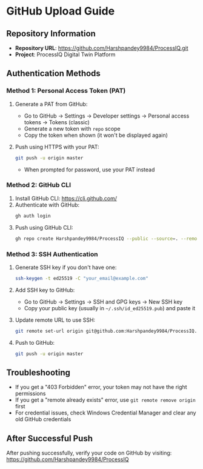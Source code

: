 # GitHub Upload Guide

## Repository Information
- **Repository URL**: https://github.com/Harshpandey9984/ProcessIQ.git
- **Project**: ProcessIQ Digital Twin Platform

## Authentication Methods

### Method 1: Personal Access Token (PAT)
1. Generate a PAT from GitHub:
   - Go to GitHub → Settings → Developer settings → Personal access tokens → Tokens (classic)
   - Generate a new token with `repo` scope
   - Copy the token when shown (it won't be displayed again)

2. Push using HTTPS with your PAT:
   ```bash
   git push -u origin master
   ```
   - When prompted for password, use your PAT instead

### Method 2: GitHub CLI
1. Install GitHub CLI: https://cli.github.com/
2. Authenticate with GitHub:
   ```bash
   gh auth login
   ```
3. Push using GitHub CLI:
   ```bash
   gh repo create Harshpandey9984/ProcessIQ --public --source=. --remote=origin --push
   ```

### Method 3: SSH Authentication
1. Generate SSH key if you don't have one:
   ```bash
   ssh-keygen -t ed25519 -C "your_email@example.com"
   ```
2. Add SSH key to GitHub:
   - Go to GitHub → Settings → SSH and GPG keys → New SSH key
   - Copy your public key (usually in `~/.ssh/id_ed25519.pub`) and paste it

3. Update remote URL to use SSH:
   ```bash
   git remote set-url origin git@github.com:Harshpandey9984/ProcessIQ.git
   ```
4. Push to GitHub:
   ```bash
   git push -u origin master
   ```

## Troubleshooting
- If you get a "403 Forbidden" error, your token may not have the right permissions
- If you get a "remote already exists" error, use `git remote remove origin` first
- For credential issues, check Windows Credential Manager and clear any old GitHub credentials

## After Successful Push
After pushing successfully, verify your code on GitHub by visiting:
https://github.com/Harshpandey9984/ProcessIQ
